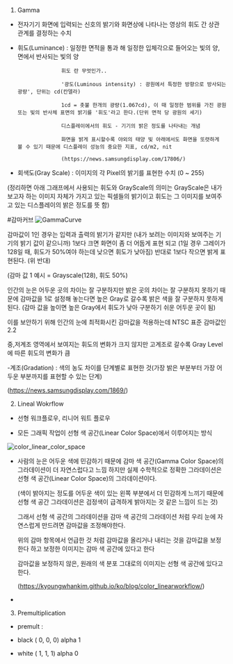 1. Gamma
 
 - 전자기기 화면에 입력되는 신호의 밝기와 화면상에 나타나는 영상의 휘도 간 상관 관계를 결정하는 수치
 
 - 휘도(Luminance) : 일정한 면적을 통과 해 일정한 입체각으로 들어오는 빛의 양, 면에서 반사되는 빛의 양
                     
                     휘도 란 무엇인가..
                     
                     '광도(Luminous intensity) : 광원에서 특정한 방향으로 방사되는 광량', 단위는 cd(칸델라)
                     
                     1cd = 촛불 한개의 광량(1.067cd), 이 때 일정한 범위를 가진 광원 또는 빛의 반사체 표면의 밝기를 '휘도'라고 한다.(단위 면적 당 광원의 세기)
                     
                     디스플레이에서의 휘도 - 기기의 밝은 정도를 나타내는 개념
                     
                     화면을 밝게 표시할수록 야외의 태양 빛 아래에서도 화면을 또렷하게 볼 수 있기 때문에 디스플레이 성능의 중요한 지표, cd/m2, nit
                     
                     (https://news.samsungdisplay.com/17806/)
 
                     
 - 회색도(Gray Scale) : 이미지의 각 Pixel의 밝기를 표현한 수치 (0 ~ 255)
 
 (정리하면 아래 그래프에서 사용되는 휘도와 GrayScale의 의미는 GrayScale은 내가 보고자 하는 이미지 자체가 가지고 있는 픽셀들의 밝기이고 휘도는 그 이미지를 보여주고 있는
 디스플레이의 밝은 정도를 뜻 함)
 
 #감마커브
 ![GammaCurve](https://user-images.githubusercontent.com/90597842/143674785-60a4d02b-b13b-49a6-8017-e71d3518e0e0.jpg)
 
 감마값이 1인 경우는 입력과 출력의 밝기가 같지만
 (내가 보려는 이미지와 보여주는 기기의 밝기 값이 같으니까)
 1보다 크면 화면이 좀 더 어둡게 표현 되고
 (1일 경우 그레이가 128일 때, 휘도가 50%여야 하는데 낮으면 휘도가 낮아짐)
 반대로 1보다 작으면 밝게 표현된다.
 (위 반대)
 
 (감마 값 1 예시 = Grayscale(128), 휘도 50%)
 
 인간의 눈은 어두운 곳의 차이는 잘 구분하지만 밝은 곳의 차이는 잘 구분하지 못하기 때문에 감마값을 1로 설정해 놓는다면 높은 Gray로 갈수록 밝은 색을 잘 구분하지 못하게 된다.
 (감마 값을 높이면 높은 Gray에서 휘도가 낮아 구분하기 쉬운 어두운 곳이 됨)
 
 이를 보안하기 위해 인간의 눈에 최적화시킨 감마값을 적용하는데 NTSC 표준 감마값인 2.2
 
 중,저계조 영역에서 보여지는 휘도의 변화가 크지 않지만 고계조로 갈수록 Gray Level에 따른 휘도의 변화가 큼
 
 -계조(Gradation) : 색의 농도 차이를 단계별로 표현한 것(가장 밝은 부분부터 가장 어두운 부분까지를 표현할 수 있는 단계)
 
 (https://news.samsungdisplay.com/1869/)
 
2. Lineal Wokrflow

 - 선형 워크플로우, 리니어 워트 플로우
 
 - 모든 그래픽 작업이 선형 색 공간(Linear Color Space)에서 이루어지는 방식
 
 ![color_linear_color_space](https://user-images.githubusercontent.com/90597842/143681968-3eca3d03-cd2b-4257-a5c3-ed21591585ec.png)

 - 사람의 눈은 어두운 색에 민감하기 때문에 감마 색 공간(Gamma Color Space)의 그라데이션이 더 자연스럽다고 느낌
   하지만 실제 수학적으로 정확한 그라데이션은 선형 색 공간(Linear Color Space)의 그라데이션이다.
   
   (색이 밝아지는 정도를 어두운 색이 있는 왼쪽 부분에서 더 민감하게 느끼기 때문에 선형 색 공간 그라데이션은 검정색이 급격하게 밝아지는 것 같은 느낌이 드는 것)
   
   그래서 선형 색 공간의 그라데이션을 감마 색 공간의 그라데이션 처럼 우리 눈에 자연스럽게 만드려면 감마값을 조정해야한다.
   
   위의 감마 항목에서 언급한 것 처럼 감마값을 올리거나 내리는 것을 감마값을 보정한다 하고 보정한 이미지는 감마 색 공간에 있다고 한다
   
   감마값을 보정하지 않은, 원래의 색 분포 그대로의 이미지는 선형 색 공간에 있다고 한다.
   
   (https://kyoungwhankim.github.io/ko/blog/color_linearworkflow/)
   
  - 
  
 3. Premultiplication
 
  - premult : 
  
  - black ( 0, 0, 0) alpha 1
  - white ( 1, 1, 1) alpha 0
 
 
 
 
 

